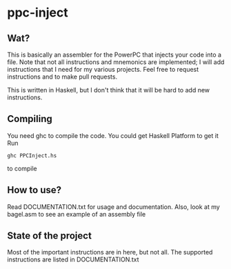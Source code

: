 
# ppc-inject

## Wat?
This is basically an assembler for the PowerPC that injects your code into a file. Note that not all instructions and mnemonics are implemented; I will add instructions that I need for my various projects. Feel free to request instructions and to make pull requests. 

This is written in Haskell, but I don't think that it will be hard to add new instructions.

## Compiling

You need ghc to compile the code. You could get Haskell Platform to get it
Run
```
ghc PPCInject.hs
```
to compile

## How to use?
Read DOCUMENTATION.txt for usage and documentation. Also, look at my bagel.asm to see an example of an assembly file

## State of the project
Most of the important instructions are in here, but not all. The supported instructions are listed in DOCUMENTATION.txt

